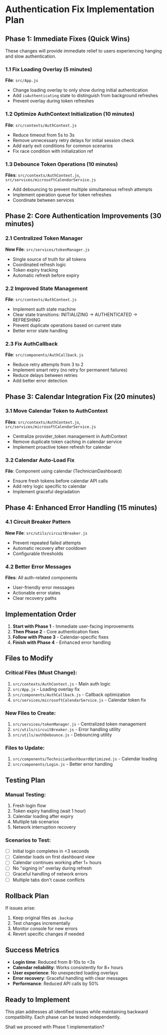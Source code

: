 # Authentication Fix Implementation Plan

## Phase 1: Immediate Fixes (Quick Wins)
These changes will provide immediate relief to users experiencing hanging and slow authentication.

### 1.1 Fix Loading Overlay (5 minutes)
**File**: `src/App.js`
- Change loading overlay to only show during initial authentication
- Add `isAuthenticating` state to distinguish from background refreshes
- Prevent overlay during token refreshes

### 1.2 Optimize AuthContext Initialization (10 minutes)
**File**: `src/contexts/AuthContext.js`
- Reduce timeout from 5s to 3s
- Remove unnecessary retry delays for initial session check
- Add early exit conditions for common scenarios
- Fix race condition with initialization ref

### 1.3 Debounce Token Operations (10 minutes)
**Files**: `src/contexts/AuthContext.js`, `src/services/microsoftCalendarService.js`
- Add debouncing to prevent multiple simultaneous refresh attempts
- Implement operation queue for token refreshes
- Coordinate between services

## Phase 2: Core Authentication Improvements (30 minutes)

### 2.1 Centralized Token Manager
**New File**: `src/services/tokenManager.js`
- Single source of truth for all tokens
- Coordinated refresh logic
- Token expiry tracking
- Automatic refresh before expiry

### 2.2 Improved State Management
**File**: `src/contexts/AuthContext.js`
- Implement auth state machine
- Clear state transitions: INITIALIZING → AUTHENTICATED → REFRESHING
- Prevent duplicate operations based on current state
- Better error state handling

### 2.3 Fix AuthCallback
**File**: `src/components/AuthCallback.js`
- Reduce retry attempts from 3 to 2
- Implement smart retry (no retry for permanent failures)
- Reduce delays between retries
- Add better error detection

## Phase 3: Calendar Integration Fix (20 minutes)

### 3.1 Move Calendar Token to AuthContext
**Files**: `src/contexts/AuthContext.js`, `src/services/microsoftCalendarService.js`
- Centralize provider_token management in AuthContext
- Remove duplicate token caching in calendar service
- Implement proactive token refresh for calendar

### 3.2 Calendar Auto-Load Fix
**File**: Component using calendar (TechnicianDashboard)
- Ensure fresh tokens before calendar API calls
- Add retry logic specific to calendar
- Implement graceful degradation

## Phase 4: Enhanced Error Handling (15 minutes)

### 4.1 Circuit Breaker Pattern
**New File**: `src/utils/circuitBreaker.js`
- Prevent repeated failed attempts
- Automatic recovery after cooldown
- Configurable thresholds

### 4.2 Better Error Messages
**Files**: All auth-related components
- User-friendly error messages
- Actionable error states
- Clear recovery paths

## Implementation Order

1. **Start with Phase 1** - Immediate user-facing improvements
2. **Then Phase 2** - Core authentication fixes
3. **Follow with Phase 3** - Calendar-specific fixes
4. **Finish with Phase 4** - Enhanced error handling

## Files to Modify

### Critical Files (Must Change):
1. `src/contexts/AuthContext.js` - Main auth logic
2. `src/App.js` - Loading overlay fix
3. `src/components/AuthCallback.js` - Callback optimization
4. `src/services/microsoftCalendarService.js` - Calendar token fix

### New Files to Create:
1. `src/services/tokenManager.js` - Centralized token management
2. `src/utils/circuitBreaker.js` - Error handling utility
3. `src/utils/authDebounce.js` - Debouncing utility

### Files to Update:
1. `src/components/TechnicianDashboardOptimized.js` - Calendar loading
2. `src/components/Login.js` - Better error handling

## Testing Plan

### Manual Testing:
1. Fresh login flow
2. Token expiry handling (wait 1 hour)
3. Calendar loading after expiry
4. Multiple tab scenarios
5. Network interruption recovery

### Scenarios to Test:
- [ ] Initial login completes in <3 seconds
- [ ] Calendar loads on first dashboard view
- [ ] Calendar continues working after 1+ hours
- [ ] No "signing in" overlay during refresh
- [ ] Graceful handling of network errors
- [ ] Multiple tabs don't cause conflicts

## Rollback Plan

If issues arise:
1. Keep original files as `.backup`
2. Test changes incrementally
3. Monitor console for new errors
4. Revert specific changes if needed

## Success Metrics

- **Login time**: Reduced from 8-10s to <3s
- **Calendar reliability**: Works consistently for 8+ hours
- **User experience**: No unexpected loading overlays
- **Error recovery**: Graceful handling with clear messages
- **Performance**: Reduced API calls by 50%

## Ready to Implement

This plan addresses all identified issues while maintaining backward compatibility. Each phase can be tested independently.

Shall we proceed with Phase 1 implementation?
